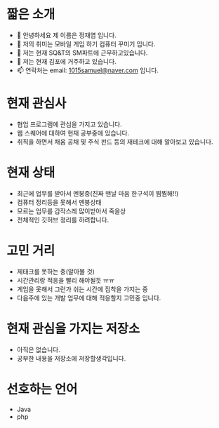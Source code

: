 # 짧은 소개
- 👋 안녕하세요 제 이름은 정재엽 입니다.
- 👀 저의 취미는 모바일 게임 하기 컴퓨터 꾸미기 입니다.
- 🌱 저는 현재 SQ&T의 SM파트에 근무하고있습니다.
- 💞️ 저는 현재 김포에 거주하고 있습니다.
- 📫 연락처는 email: 1015samuel@naver.com 입니다.

# 현재 관심사
* 협업 프로그램에 관심을 가지고 있습니다.
* 웹 스퀘어에 대하여 현재 공부중에 있습니다.
* 취직을 하면서 채움 공채 및 주식 펀드 등의 재테크에 대해 알아보고 있습니다.

# 현재 상태
* 최근에 업무를 받아서 멘붕중(진짜 맨날 마음 한구석이 찜찜해!!)
* 컴퓨터 정리등을 못해서 멘붕상태
* 모르는 업무를 갑작스레 많이받아서 죽을상
* 전체적인 깃허브 정리를 하려합니다.

# 고민 거리
* 제태크를 못하는 중(알아볼 것)
* 시간관리랑 적응을 빨리 해야될듯 ㅠㅠ
* 게임을 못해서 그런가 쉬는 시간에 집착을 가지는 중
* 다음주에 있는 개발 업무에 대해 적응할지 고민중 입니다.

# 현재 관심을 가지는 저장소
* 아직은 없습니다.
* 공부한 내용을 저장소에 저장할생각입니다.

# 선호하는 언어
* Java
* php

<!---
YeopJae-Mon/YeopJae-Mon is a ✨ special ✨ repository because its `README.md` (this file) appears on your GitHub profile.
You can click the Preview link to take a look at your changes.
--->
